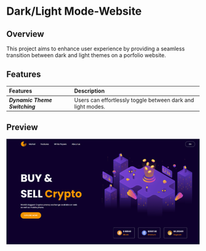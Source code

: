 # Dark/Light Mode-Website

## Overview
This project aims to enhance user experience by providing a seamless transition between dark and light themes on a porfolio website. 

## Features
| Features | Description | 
|:------------------|:----------|
| ***Dynamic Theme Switching*** | Users can effortlessly toggle between dark and light modes.|

## Preview
![dark/light mode website](cryptocurrency-website/images/cryptocurrency.png)